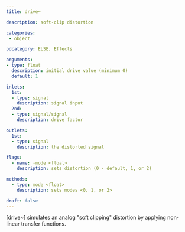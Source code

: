 ```yaml
---
title: drive~

description: soft-clip distortion

categories:
 - object

pdcategory: ELSE, Effects

arguments:
- type: float
  description: initial drive value (minimum 0)
  default: 1

inlets:
  1st:
  - type: signal
    description: signal input
  2nd:
  - type: signal/signal
    description: drive factor

outlets:
  1st:
  - type: signal
    description: the distorted signal

flags:
  - name: -mode <float>
    description: sets distortion (0 - default, 1, or 2)

methods:
  - type: mode <float>
    description: sets modes <0, 1, or 2>

draft: false
---
```


[drive~] simulates an analog "soft clipping" distortion by applying non-linear transfer functions.


